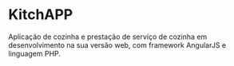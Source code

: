 # KitchAPP
Aplicação de cozinha e prestação de servíço de cozinha em desenvolvimento na sua versão web, com framework AngularJS e linguagem PHP.
